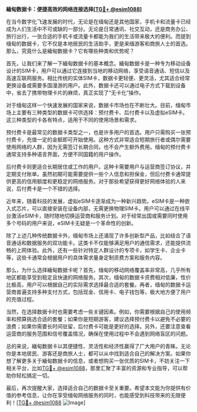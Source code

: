 **緬甸数据卡：便捷高效的网络连接选择[[TG💪+ @esim1088](https://t.me/s/esim1088)]**

在当今数字化飞速发展的时代，无论是在缅甸还是其他国家，手机卡和流量卡已经成为人们生活中不可或缺的一部分。无论是日常通讯、社交互动，还是商务办公、旅行出行，一张合适的手机卡或流量卡都能为我们的生活带来极大的便利。而提到缅甸的数据卡，它不仅是本地居民的生活助手，更是来缅游客和商旅人士的首选。那么，究竟什么是緬甸数据卡？它有哪些种类和优势呢？

首先，让我们来了解一下緬甸数据卡的基本概念。緬甸数据卡是一种专为移动设备设计的SIM卡，用户可以通过它连接到当地的移动网络，享受语音通话、短信以及高速互联网服务。相比传统的实体SIM卡，数据卡更轻便、更灵活，尤其适合经常更换设备或需要多国漫游的用户。此外，数据卡还可以通过电子方式下载到设备中，省去了携带物理卡片的麻烦，真正实现了“无卡化”操作。

对于缅甸这样一个快速发展的国家来说，数据卡市场也在不断壮大。目前，缅甸市场上主要有三种类型的数据卡可供选择：预付费卡、后付费卡以及虚拟eSIM卡。这三种类型的卡各有特点，适用于不同的使用场景和需求。

预付费卡是最常见的数据卡类型之一，也是许多用户的首选。用户只需购买一张预付费卡，充值一定的金额即可开始使用。这种方式非常适合短期旅行者或偶尔需要使用网络的人群，因为无需签订长期合同，也不会产生额外费用。缅甸的预付费卡通常支持多种语言界面，方便不同国籍的用户操作。

后付费卡则更适合长期居住或工作的用户。这种卡需要用户与运营商签订协议，并定期支付账单。虽然初期可能需要提供一些个人信息和担保金，但后付费卡通常提供更高的信用额度和更稳定的网络服务。对于那些希望获得更好网络体验的人来说，后付费卡是一个不错的选择。

近年来，随着科技的发展，虚拟eSIM卡逐渐成为一种新兴趋势。eSIM卡是一种嵌入式芯片，可以直接安装在设备内部，无需更换物理SIM卡。用户可以通过在线平台激活eSIM卡，随时随地切换运营商和服务计划。对于经常出国或需要同时使用多个号码的用户来说，eSIM卡无疑是一个革命性的创新。

除了上述几种传统数据卡外，缅甸市场上还涌现了许多创新型产品，比如结合了语音通话和数据服务的双功能卡。这类卡不仅能够满足用户的通信需求，还能提供流畅的上网体验。此外，还有一些针对特定人群设计的专项卡，如学生卡、企业卡等，这些卡通常会根据用户的具体需求量身定制资费方案和服务内容。

那么，为什么选择緬甸数据卡呢？首先，缅甸的移动网络覆盖率非常高，几乎所有地区都能享受到稳定且快速的网络服务。其次，缅甸的数据卡资费相对低廉，性价比极高，用户可以根据自己的实际需求选择最合适的套餐。再者，缅甸的数据卡运营商普遍支持多种支付方式，包括现金、信用卡、电子钱包等，极大地方便了用户的充值过程。

当然，在选择数据卡时也需要考虑一些关键因素。例如，你需要根据自己的使用频率和预算挑选合适的套餐；如果你是短期游客，建议选择预付费卡以避免不必要的浪费；如果你需要长时间驻留，后付费卡可能是更好的选择。另外，还要注意查看运营商的服务范围和信号覆盖情况，确保在使用过程中不会遇到网络盲区的问题。

总的来说，緬甸数据卡以其便捷性、灵活性和经济性赢得了广大用户的青睐。无论你是本地居民、游客还是商旅人士，都可以从中找到适合自己的解决方案。如果你想了解更多关于緬甸数据卡的信息，或者想购买一张优质的SIM卡，不妨关注一下相关平台，比如[TG💪+ @esim1088](https://t.me/s/esim1088)，那里汇聚了丰富的资源和专业指导，可以帮助你轻松搞定一切。

最后，再次提醒大家，选择适合自己的数据卡至关重要。希望本文能为你提供有价值的参考信息，让你在享受缅甸网络服务的同时，也能感受到科技带来的无限便利！[[TG💪+ @esim1088](https://t.me/s/esim1088) ![Image](https://i.postimg.cc/4NQfJmqS/Snipaste-2025-05-13-00-14-12.png)]